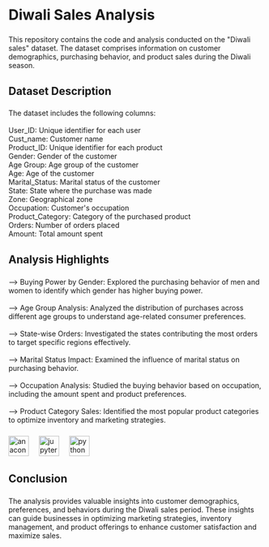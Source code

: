 <h1 align="left">Diwali Sales Analysis</h1>

###

<p align="left">This repository contains the code and analysis conducted on the "Diwali sales" dataset. The dataset comprises information on customer demographics, purchasing behavior, and product sales during the Diwali season.</p>

###

<h2 align="left">Dataset Description</h2>

###

<p align="left">The dataset includes the following columns:<br><br>User_ID:     Unique identifier for each user<br>Cust_name: Customer name<br>Product_ID: Unique identifier for each product<br>Gender: Gender of the customer<br>Age Group: Age group of the customer<br>Age: Age of the customer<br>Marital_Status: Marital status of the customer<br>State: State where the purchase was made<br>Zone: Geographical zone<br>Occupation: Customer's occupation<br>Product_Category: Category of the purchased product<br>Orders: Number of orders placed<br>Amount: Total amount spent</p>

###

<h2 align="left">Analysis Highlights</h2>

###

<p align="left">--> Buying Power by Gender: Explored the purchasing behavior of men and women to identify which gender has higher buying power.<br><br>--> Age Group Analysis: Analyzed the distribution of purchases across different age groups to understand age-related consumer preferences.<br><br>--> State-wise Orders: Investigated the states contributing the most orders to target specific regions effectively.<br><br>--> Marital Status Impact: Examined the influence of marital status on purchasing behavior.<br><br>--> Occupation Analysis: Studied the buying behavior based on occupation, including the amount spent and product preferences.<br><br>--> Product Category Sales: Identified the most popular product categories to optimize inventory and marketing strategies.</p>

###

<div align="left">
  <img src="https://cdn.jsdelivr.net/gh/devicons/devicon/icons/anaconda/anaconda-original.svg" height="40" alt="anaconda logo"  />
  <img width="12" />
  <img src="https://cdn.jsdelivr.net/gh/devicons/devicon/icons/jupyter/jupyter-original.svg" height="40" alt="jupyter logo"  />
  <img width="12" />
  <img src="https://cdn.jsdelivr.net/gh/devicons/devicon/icons/python/python-original.svg" height="40" alt="python logo"  />
</div>

###

<h2 align="left">Conclusion</h2>

###

<p align="left">The analysis provides valuable insights into customer demographics, preferences, and behaviors during the Diwali sales period. These insights can guide businesses in optimizing marketing strategies, inventory management, and product offerings to enhance customer satisfaction and maximize sales.</p>

###
